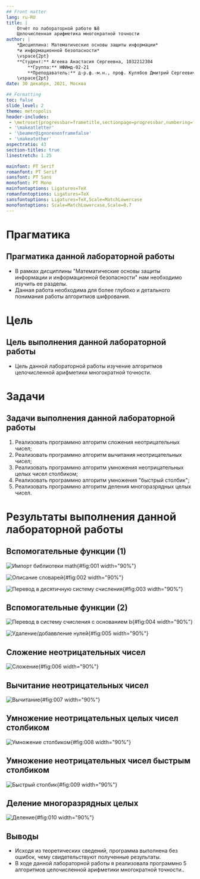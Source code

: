 ```yaml
---
## Front matter
lang: ru-RU
title: |
    Отчёт по лабораторной работе №8  
    Целочисленная арифметика многократной точности
author: |
    *Дисциплина: Математические основы защиты информации*  
    *и информационной безопасности*  
    \vspace{2pt}  
    **Студент:** Агеева Анастасия Сергеевна, 1032212304  
		**Группа:** НФИмд-02-21  
		**Преподаватель:** д-р.ф.-м.н., проф. Кулябов Дмитрий Сергеевич  
    \vspace{2pt}
date: 30 декабря, 2021, Москва

## Formatting
toc: false
slide_level: 2
theme: metropolis
header-includes:
 - \metroset{progressbar=frametitle,sectionpage=progressbar,numbering=fraction}
 - '\makeatletter'
 - '\beamer@ignorenonframefalse'
 - '\makeatother'
aspectratio: 43
section-titles: true
linestretch: 1.25

mainfont: PT Serif
romanfont: PT Serif
sansfont: PT Sans
monofont: PT Mono
mainfontoptions: Ligatures=TeX
romanfontoptions: Ligatures=TeX
sansfontoptions: Ligatures=TeX,Scale=MatchLowercase
monofontoptions: Scale=MatchLowercase,Scale=0.7
---
```


# Прагматика

## Прагматика данной лабораторной работы

- В рамках дисциплины "Математические основы защиты информации и информационной безопасности" нам необходимо изучить ее разделы. 
- Данная работа необходима для более глубоко и детального понимания работы алгоритмов шифрования.


# Цель

## Цель выполнения данной лабораторной работы

- Цель данной лабораторной работы изучение алгоритмов целочисленной арифметики многократной точности.

# Задачи

## Задачи выполнения данной лабораторной работы

1. Реализовать программно алгоритм сложения неотрицательных чисел;
2. Реализовать программно алгоритм вычитания неотрицательных чисел;
3. Реализовать программно алгоритм умножения неотрицательных целых чисел столбиком;
4. Реализовать программно алгоритм умножения "быстрый столбик";
5. Реализовать программно алгоритм деления многоразрядных целых чисел.

# Результаты выполнения данной лабораторной работы

## Вспомогательные функции (1)

![Импорт библиотеки math](image/import.jpg){#fig:001 width="90%"}

![Описание словарей](image/dicts.jpg){#fig:002 width="90%"}

![Перевод в десятичную систему счисления](image/to_10.jpg){#fig:003 width="90%"}

## Вспомогательные функции (2)

![Перевод в систему счисления с основанием $b$](image/to_b.jpg){#fig:004 width="90%"}

![Удаление/добаввление нулей](image/zeros.jpg){#fig:005 width="90%"}

## Сложение неотрицательных чисел

![Сложение](image/addition.jpg){#fig:006 width="90%"}

## Вычитание неотрицательных чисел

![Вычитание](image/substraction.jpg){#fig:007 width="90%"}

## Умножение неотрицательных целых чисел столбиком

![Умножение столбиком](image/column.jpg){#fig:008 width="90%"}

## Умножение  неотрицательных чисел быстрым столбиком

![Быстрый столбик](image/quick.jpg){#fig:009 width="90%"}

## Деление многоразрядных целых

![Деление](image/division.jpg){#fig:010 width="90%"}

## Выводы

- Исходя из теоретических сведений, программа выполнена без ошибок, чему свидетельствуют полученные результаты.
- В ходе данной лабораторной работы я реализовала программно 5 алгоритмов целочисленной арифметики многократной точности..

